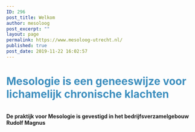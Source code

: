 ```yaml
---
ID: 296
post_title: Welkom
author: mesoloog
post_excerpt: ""
layout: page
permalink: https://www.mesoloog-utrecht.nl/
published: true
post_date: 2019-11-22 16:02:57
---
```

<!-- wp:heading {"align":"center","level":1,"customTextColor":"#3c8ebe"} -->
<h1 class="has-text-color has-text-align-center" style="color:#3c8ebe"><strong>Mesologie is een geneeswijze voor lichamelijk chronische klachten</strong></h1>
<!-- /wp:heading -->

<!-- wp:image {"align":"center","id":285,"sizeSlug":"large"} -->
<div class="wp-block-image"><figure class="aligncenter size-large"><img src="https://www.mesoloog-utrecht.nl/wp-content/uploads/2019/11/Logo-NVVM.jpg" alt="" class="wp-image-285"/></figure></div>
<!-- /wp:image -->

<!-- wp:paragraph {"align":"center","fontSize":"medium"} -->
<p class="has-text-align-center has-medium-font-size"><strong>De praktijk voor Mesologie is gevestigd in het bedrijfsverzamelgebouw Rudolf Magnus</strong></p>
<!-- /wp:paragraph -->